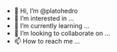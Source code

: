 - 👋 Hi, I’m @platohedro
- 👀 I’m interested in ...
- 🌱 I’m currently learning ...
- 💞️ I’m looking to collaborate on ...
- 📫 How to reach me ...

<!---
platohedro/platohedro is a ✨ special ✨ repository because its `README.md` (this file) appears on your GitHub profile.
You can click the Preview link to take a look at your changes.
--->
